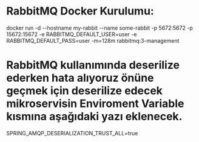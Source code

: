 # RabbitMQ Docker Kurulumu:
docker run -d --hostname my-rabbit --name some-rabbit -p 5672:5672 -p 15672:15672 -e RABBITMQ_DEFAULT_USER=user -e RABBITMQ_DEFAULT_PASS=user -m=128m  rabbitmq:3-management


# RabbitMQ kullanımında deserilize ederken hata alıyoruz önüne geçmek için deserilize edecek mikroservisin Enviroment Variable kısmına aşağıdaki yazı eklenecek.
SPRING_AMQP_DESERIALIZATION_TRUST_ALL=true